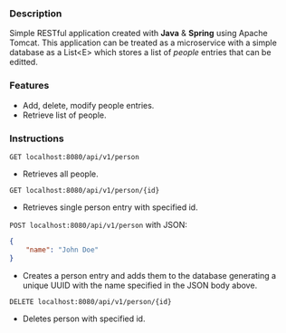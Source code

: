 ### Description

Simple RESTful application created with **Java** & **Spring**  using Apache Tomcat. This application can be treated as a microservice with a simple database as a List\<E\> which stores a list of *people* entries that can be editted.

### Features
- Add, delete, modify people entries.
- Retrieve list of people.

### Instructions

`GET localhost:8080/api/v1/person`
- Retrieves all people.

`GET localhost:8080/api/v1/person/{id}`
- Retrieves single person entry with specified id.

`POST localhost:8080/api/v1/person` with JSON:
```json
{
    "name": "John Doe"
}
```
- Creates a person entry and adds them to the database generating a unique UUID with the name specified in the JSON body above.

`DELETE localhost:8080/api/v1/person/{id}`

- Deletes person with specified id.
